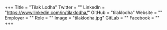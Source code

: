+++
Title = "Tilak Lodha"
Twitter = ""
LinkedIn = "https://www.linkedin.com/in/tilaklodha/"
GitHub = "tilaklodha"
Website = ""
Employer = ""
Role = ""
Image = "tilaklodha.jpg"
GitLab = ""
Facebook = ""
+++
